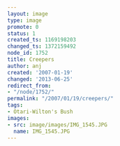 ```yaml
---
layout: image
type: image
promote: 0
status: 1
created_ts: 1169198203
changed_ts: 1372159492
node_id: 1752
title: Creepers
author: anj
created: '2007-01-19'
changed: '2013-06-25'
redirect_from:
- "/node/1752/"
permalink: "/2007/01/19/creepers/"
tags:
- Otari-Wilton's Bush
images:
- src: image/images/IMG_1545.JPG
  name: IMG_1545.JPG
---
```


